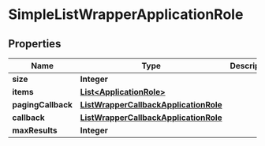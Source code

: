 # SimpleListWrapperApplicationRole

## Properties
Name | Type | Description | Notes
------------ | ------------- | ------------- | -------------
**size** | **Integer** |  |  [optional]
**items** | [**List&lt;ApplicationRole&gt;**](ApplicationRole.md) |  |  [optional]
**pagingCallback** | [**ListWrapperCallbackApplicationRole**](ListWrapperCallbackApplicationRole.md) |  |  [optional]
**callback** | [**ListWrapperCallbackApplicationRole**](ListWrapperCallbackApplicationRole.md) |  |  [optional]
**maxResults** | **Integer** |  |  [optional]
